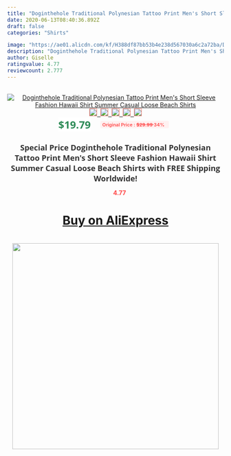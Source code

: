 ```yaml
---
title: "Doginthehole Traditional Polynesian Tattoo Print Men's Short Sleeve Fashion Hawaii Shirt Summer Casual Loose Beach Shirts"
date: 2020-06-13T08:40:36.892Z
draft: false
categories: "Shirts"

image: "https://ae01.alicdn.com/kf/H388df87bb53b4e238d567030a6c2a72ba/Doginthehole-Traditional-Polynesian-Tattoo-Print-Men-s-Short-Sleeve-Fashion-Hawaii-Shirt-Summer-Casual-Loose-Beach.jpg"
description: "Doginthehole Traditional Polynesian Tattoo Print Men's Short Sleeve Fashion Hawaii Shirt Summer Casual Loose Beach Shirts"
author: Giselle
ratingvalue: 4.77
reviewcount: 2.777
---
```

<br>
<div style="text-align: center;">
<a href="https://s.click.aliexpress.com/e/_9uFIn3" target="_blank" rel="nofollow noopener noreferrer"><img alt="Doginthehole Traditional Polynesian Tattoo Print Men's Short Sleeve Fashion Hawaii Shirt Summer Casual Loose Beach Shirts" class="magnifier-image" src="https://ae01.alicdn.com/kf/H388df87bb53b4e238d567030a6c2a72ba/Doginthehole-Traditional-Polynesian-Tattoo-Print-Men-s-Short-Sleeve-Fashion-Hawaii-Shirt-Summer-Casual-Loose-Beach.jpg_640x640.jpg">
<br>
<img style="border:1px solid salmon" src="https://ae01.alicdn.com/kf/H388df87bb53b4e238d567030a6c2a72ba/Doginthehole-Traditional-Polynesian-Tattoo-Print-Men-s-Short-Sleeve-Fashion-Hawaii-Shirt-Summer-Casual-Loose-Beach.jpg_120x120.jpg">&nbsp;&nbsp;<img style="border:1px solid salmon" src="https://ae01.alicdn.com/kf/Hc38e6584b59d4c73abc9f78f91aaaec66/Doginthehole-Traditional-Polynesian-Tattoo-Print-Men-s-Short-Sleeve-Fashion-Hawaii-Shirt-Summer-Casual-Loose-Beach.png_120x120.jpg">&nbsp;&nbsp;<img style="border:1px solid salmon" src="https://ae01.alicdn.com/kf/H587b63b77ff04740991d19f77211f5afg/Doginthehole-Traditional-Polynesian-Tattoo-Print-Men-s-Short-Sleeve-Fashion-Hawaii-Shirt-Summer-Casual-Loose-Beach.jpg_120x120.jpg">&nbsp;&nbsp;<img style="border:1px solid salmon" src="https://ae01.alicdn.com/kf/Hf189b4bf47e0425b8073c7139ace282bv/Doginthehole-Traditional-Polynesian-Tattoo-Print-Men-s-Short-Sleeve-Fashion-Hawaii-Shirt-Summer-Casual-Loose-Beach.jpg_120x120.jpg">&nbsp;&nbsp;<img style="border:1px solid salmon" src="https://ae01.alicdn.com/kf/H5a7af24c481f48fcaafec87d1add1378d/Doginthehole-Traditional-Polynesian-Tattoo-Print-Men-s-Short-Sleeve-Fashion-Hawaii-Shirt-Summer-Casual-Loose-Beach.jpg_120x120.jpg"></a></div><br0>
<div style="text-align: center;"><span style="background-color: white; border: 0px; box-sizing: border-box; color: seagreen; display: inline-block; font-family: &quot;open sans&quot; , &quot;arial&quot; , &quot;helvetica&quot; , sans-serif , &quot;heiti&quot;; font-size: 24px; font-stretch: inherit; font-weight: 700; line-height: inherit; margin: 0px 10px 0px 0px; padding: 0px; vertical-align: middle;">$19.79 </span>
<span style="background: rgb(255 , 241 , 241); border-radius: 3px; border: 0px; box-sizing: border-box; color: #ff4747; display: inline-block; font-family: inherit; font-size: 12px; font-stretch: inherit; font-style: inherit; font-variant: inherit; font-weight: 600; line-height: inherit; margin: 0px; padding: 2px 5px; transform: scale(0.9); vertical-align: middle;">Original Price : <b style="text-decoration: line-through;">$29.99 </b> 34%&nbsp;&nbsp;</span></div>
<h1 style="color: #333333; display: inline-block; font-family: &quot;open sans&quot; , &quot;arial&quot; , &quot;helvetica&quot; , sans-serif , &quot;heiti&quot;; font-size: 18px; font-stretch: inherit; font-weight: 700; text-align: center;">Special Price Doginthehole Traditional Polynesian Tattoo Print Men's Short Sleeve Fashion Hawaii Shirt Summer Casual Loose Beach Shirts with FREE Shipping Worldwide!</h1>
<div style="color: #ff4747; text-align: center;">
<img src="https://4.bp.blogspot.com/-M0ZcTcb-5uY/XleCXlxnR4I/AAAAAAAAAEc/OrjgMkXV1oMQFaCRZj5HQwOCBcu3w1FegCPcBGAYYCw/s1600/star.png" style="height: 15px;">&nbsp;<b>4.77</b></div>
<div class="button_cont" align="center"><a class="buynow_a" href="https://s.click.aliexpress.com/e/_9uFIn3" target="_blank" rel="nofollow noopener noreferrer"><H1>Buy on AliExpress</H1></a></div><br>
<div class="separator" style="clear: both; text-align: center;">
<img src="https://lh3.googleusercontent.com/-pTy5HemUv9M/XlePHvY0dAI/AAAAAAAAAE4/0nX5iRUoIWY8eMW9Dpxeirr157OZliDIgCLcBGAsYHQ/s1600/badge.gif" width="480">
</div>
